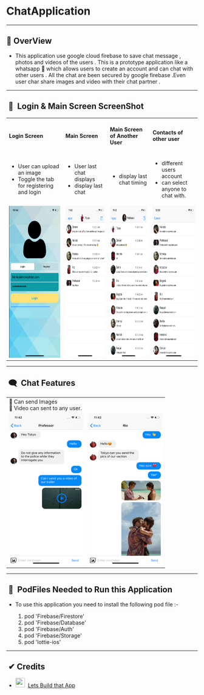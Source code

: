 <h1> ChatApplication</h1>
<hr height= 5px>
<h2>🔖&nbsp;OverView</h2>
<ul>
 <li>
   <p>This application use google cloud firebase to save chat message , photos and videos of the users .
      This is a prototype application like a whatsapp 💬 which allows users to create an account and can chat with other users . All the chat are been secured by         google firebase .Even user char share images and video with their chat partner .</p>
 </li>
</ul>
<hr>
<h2>&nbsp;📱&nbsp;&nbsp;Login & Main Screen ScreenShot</h2>
<table cellspacing = 5px>
 <tr>
  <td><h4>Login Screen</h4></td>
  <td><h4>Main Screen</h4></td>
  <td><h4>Main Screen of Another User</h4></td>
  <td><h4>Contacts of other user</h4></td>
 </tr>
 <tr>
  <td>
   <ul>
    <li>User can upload an image</li>
    <li>Toggle the tab for registering and login</li>
   </ul>
  </td>
  <td>
   <ul>
    <li>User last chat displays</li>
    <li>display last chat</li>
   </ul>
  </td>
  <td>
   <ul>
    <li>display last chat timing</li>
   </ul>
  </td>
  <td>
   <ul>
    <li>different users account</li>
    <li>can select anyone to chat with.</li>
   </ul>
  </td>
 </tr>
 <tr>
  <td> <img src = images/Simulator%20Screen%20Shot%20-%20iPhone%2011%20Pro%20-%202020-08-23%20at%2010.54.38.png height=400 width=195> </td>
  <td> <img src = images/Simulator%20Screen%20Shot%20-%20iPhone%2011%20Pro%20-%202020-08-23%20at%2011.42.57.png height=400 width=195> </td>
  <td> <img src = images/Simulator%20Screen%20Shot%20-%20iPhone%2011%20Pro%20-%202020-08-23%20at%2011.43.29.png height=400 width=195> </td>
  <td> <img src = images/Simulator%20Screen%20Shot%20-%20iPhone%2011%20Pro%20-%202020-08-23%20at%2012.20.48.png height=400 width=195> </td>
 </tr>
 </table>
 <hr>
 <h2>&nbsp;🗨&nbsp;&nbsp;Chat Features</h2>
 <table>
 <tr>
  <td colspan = 2><c>
   🔺 Can send Images<br>
   💠 Video can sent to any user.
   </c>
  </td>
 </tr>
 <tr>
  <td> <img src = images/Simulator%20Screen%20Shot%20-%20iPhone%2011%20Pro%20-%202020-08-23%20at%2011.42.32.png height=400 width=195> </td>
  <td> <img src = images/Simulator%20Screen%20Shot%20-%20iPhone%2011%20Pro%20-%202020-08-23%20at%2011.42.47.png height=400 width=195> </td>
 </tr>
 </table>
 <hr>
 <h2>&nbsp;📝&nbsp;&nbsp;PodFiles Needed to Run this Application</h2>
 <ul>
  <li>
  <p>To use this application you need to install the following pod file :-
   <ol>
    <li> pod 'Firebase/Firestore'</li>
    <li>pod 'Firebase/Database'</li>
    <li>pod 'Firebase/Auth'</li>
    <li>pod 'Firebase/Storage'</li>
    <li>pod 'lottie-ios'</li>
  </ol>
 </p> 
 </li>
 </ul>
 <hr>
 <h2>&nbsp;✔&nbsp;Credits</h2>
 <ul>
 <li><img src= https://emojipedia-us.s3.amazonaws.com/content/2020/04/05/yt.png height = 25 width = 25>&nbsp; <a href=https://www.youtube.com/c/LetsBuildThatApp/videos>Lets Build that App</li>
 </ul>
 






